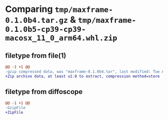 # Comparing `tmp/maxframe-0.1.0b4.tar.gz` & `tmp/maxframe-0.1.0b5-cp39-cp39-macosx_11_0_arm64.whl.zip`

## filetype from file(1)

```diff
@@ -1 +1 @@
-gzip compressed data, was "maxframe-0.1.0b4.tar", last modified: Tue Apr 23 08:34:17 2024, max compression
+Zip archive data, at least v2.0 to extract, compression method=store
```

## filetype from diffoscope

```diff
@@ -1 +1 @@
-GzipFile
+ZipFile
```


